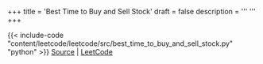 +++
title = 'Best Time to Buy and Sell Stock'
draft = false
description =  '''
'''
+++

{{< include-code "content/leetcode/leetcode/src/best_time_to_buy_and_sell_stock.py" "python" >}}
[Source](https://github.com/grind-rip/leetcode/blob/master/src/best_time_to_buy_and_sell_stock.py) | [LeetCode](https://leetcode.com/problems/best-time-to-buy-and-sell-stock)
